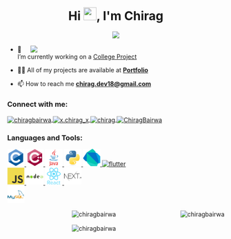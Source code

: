 <h1 align="center">  Hi <img src="https://c.tenor.com/yWSRmymbuBkAAAAC/waving-hi.gif " height="30" width="30" />, I'm Chirag</h1>
<p align="center">
<img src="https://komarev.com/ghpvc/?username=chiragbairwa" />
  </p>

<img src="https://camo.githubusercontent.com/992babdffd8c74a1502de375fbdf7e4d54773242/68747470733a2f2f6d656469612e67697068792e636f6d2f6d656469612f53576f536b4e36447854737a71494b4571762f67697068792e676966" width="450px" align="right" >

- 🌱 I’m currently working on a [College Project](https://github.com/chiragbairwa/library-college)

- 👨‍💻 All of my projects are available at [**Portfolio**](https://chiragbairwa.codes)

- 📫 How to reach me [**chirag.dev18@gmail.com**](mailto:chirag.dev18@gmail.com)

<h3 align="left">Connect with me:</h3>
<p align="left">
<a href="https://linkedin.com/in/chirag-bairwa" target="blank">
  <img align="center" src="https://icons.getbootstrap.com/assets/icons/linkedin.svg" alt="chiragbairwa" height="30" width="40" />
</a>
<a href="https://instagram.com/hi.chirag" target="blank">
  <img align="center" src="https://icons.getbootstrap.com/assets/icons/instagram.svg" alt="x.chirag_x" height="30" width="40" />
</a>
<a href="https://twitter.com/chiragbairwa" target="blank">
  <img align="center" src="https://icons.getbootstrap.com/assets/icons/twitter.svg" alt="chirag" height="30" width="40" />
</a>
<a href="https://dev.to/chiragbairwa" target="blank">
  <img align="center" src="https://gist.githubusercontent.com/benhalpern/eff81b17359acafd17849146549b9291/raw/6de3cc24798bd3b133d4d89a1d87004c369eac46/dev-icon.svg" alt="ChiragBairwa" height="30" width="40" />
</a>
  
<h3 align="left">Languages and Tools:</h3>
<p align="left">
  <a href="https://www.w3schools.com/c/" target="_blank"> <img src="https://raw.githubusercontent.com/devicons/devicon/master/icons/c/c-original.svg" alt="c" width="40" height="40"/> </a>
  <a href="https://www.w3schools.com/cpp/" target="_blank"> <img src="https://raw.githubusercontent.com/devicons/devicon/master/icons/cplusplus/cplusplus-original.svg" alt="cplusplus" width="40" height="40"/> </a>
  <a href="https://www.java.com/" target="_blank"> <img src="https://raw.githubusercontent.com/devicons/devicon/master/icons/java/java-original-wordmark.svg" alt="java" width="40" height="40"/> </a>
  <a href="https://www.python.org" target="_blank"> <img src="https://raw.githubusercontent.com/devicons/devicon/master/icons/python/python-original.svg" alt="python" width="40" height="40"/> </a>
<a href="https://www.dart.dev" target="_blank"> <img src="https://raw.githubusercontent.com/devicons/devicon/master/icons/dart/dart-original.svg" alt="dart" width="40" height="40"/> </a>
 <a href="https://flutter.dev" target="_blank"> <img src="https://www.vectorlogo.zone/logos/flutterio/flutterio-icon.svg" alt="flutter" width="40" height="40"/> </a>
    <br>
  <a href="https://developer.mozilla.org/en-US/docs/Web/JavaScript" target="_blank"> <img src="https://raw.githubusercontent.com/devicons/devicon/master/icons/javascript/javascript-original.svg" alt="javascript" width="40" height="40"/> </a>
 <a href="https://nodejs.org" target="_blank"> <img src="https://raw.githubusercontent.com/devicons/devicon/master/icons/nodejs/nodejs-original-wordmark.svg" alt="nodejs" width="40" height="40"/> </a>
  <a href="https://reactjs.org/" target="_blank"> <img src="https://raw.githubusercontent.com/devicons/devicon/master/icons/react/react-original-wordmark.svg" alt="react" width="40" height="40"/> </a>
<a href="https://nextjs.org/" target="_blank"> <img src="https://raw.githubusercontent.com/devicons/devicon/master/icons/nextjs/nextjs-original-wordmark.svg" alt="nextjs" width="40" height="40"/> </a>
<br>
<a href="https://MySQL.com/" target="_blank"> <img src="https://raw.githubusercontent.com/devicons/devicon/master/icons/mysql/mysql-original-wordmark.svg" alt="mysql" width="40" height="40"/> </a>
</p>

<p align="center">
<img  src="https://github-readme-stats.vercel.app/api/top-langs/?username=chiragbairwa&layout=compact" alt="chiragbairwa" height="150" />
<img align="right" src="https://github-readme-streak-stats.herokuapp.com/?user=chiragbairwa&" height="150" alt="chiragbairwa" /></p>
<p align="center">
<img align="center" src="https://github-readme-stats.vercel.app/api?username=chiragbairwa&hide=issues" height="150" alt="chiragbairwa" />
</p>

